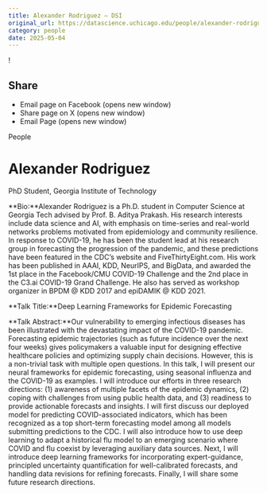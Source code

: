 ```yaml
---
title: Alexander Rodriguez – DSI
original_url: https://datascience.uchicago.edu/people/alexander-rodriguez
category: people
date: 2025-05-04
---
```


<!-- Table-like structure detected -->

!

## Share

* Email page on Facebook (opens new window)
* Share page on X (opens new window)
* Email Page (opens new window)

<!-- Table-like structure detected -->

People

# Alexander Rodriguez

PhD Student, Georgia Institute of Technology

**Bio:**Alexander Rodriguez is a Ph.D. student in Computer Science at Georgia Tech advised by Prof. B. Aditya Prakash. His research interests include data science and AI, with emphasis on time-series and real-world networks problems motivated from epidemiology and community resilience. In response to COVID-19, he has been the student lead at his research group in forecasting the progression of the pandemic, and these predictions have been featured in the CDC’s website and FiveThirtyEight.com. His work has been published in AAAI, KDD, NeurIPS, and BigData, and awarded the 1st place in the Facebook/CMU COVID-19 Challenge and the 2nd place in the C3.ai COVID-19 Grand Challenge. He also has served as workshop organizer in BPDM @ KDD 2017 and epiDAMIK @ KDD 2021.

**Talk Title:**Deep Learning Frameworks for Epidemic Forecasting

**Talk Abstract:**Our vulnerability to emerging infectious diseases has been illustrated with the devastating impact of the COVID-19 pandemic. Forecasting epidemic trajectories (such as future incidence over the next four weeks) gives policymakers a valuable input for designing effective healthcare policies and optimizing supply chain decisions. However, this is a non-trivial task with multiple open questions. In this talk, I will present our neural frameworks for epidemic forecasting, using seasonal influenza and the COVID-19 as examples. I will introduce our efforts in three research directions: (1) awareness of multiple facets of the epidemic dynamics, (2) coping with challenges from using public health data, and (3) readiness to provide actionable forecasts and insights. I will first discuss our deployed model for predicting COVID-associated indicators, which has been recognized as a top short-term forecasting model among all models submitting predictions to the CDC. I will also introduce how to use deep learning to adapt a historical flu model to an emerging scenario where COVID and flu coexist by leveraging auxiliary data sources. Next, I will introduce deep learning frameworks for incorporating expert-guidance, principled uncertainty quantification for well-calibrated forecasts, and handling data revisions for refining forecasts. Finally, I will share some future research directions.